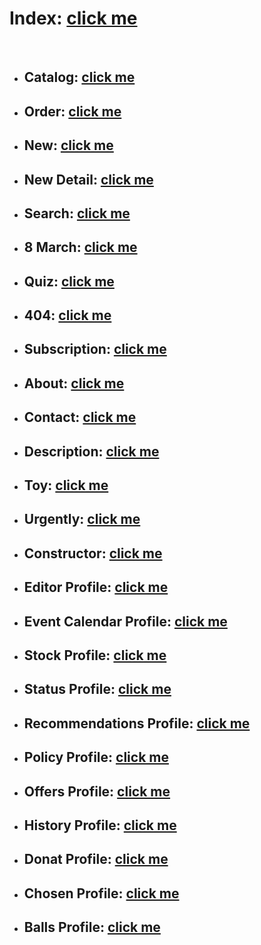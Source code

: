 # Index: [click me](https://kah3vich.github.io/Behappy/dist)
<br>

- ## Catalog: [click me](https://kah3vich.github.io/Behappy/dist/catalog.html)
- ## Order: [click me](https://kah3vich.github.io/Behappy/dist/order.html)
- ## New: [click me](https://kah3vich.github.io/Behappy/dist/new.html)
- ## New Detail: [click me](https://kah3vich.github.io/Behappy/dist/dnew.html)
- ## Search: [click me](https://kah3vich.github.io/Behappy/dist/search.html)
- ## 8 March: [click me](https://kah3vich.github.io/Behappy/dist/march.html)
- ## Quiz: [click me](https://kah3vich.github.io/Behappy/dist/quiz.html)
- ## 404: [click me](https://kah3vich.github.io/Behappy/dist/404.html)
- ## Subscription: [click me](https://kah3vich.github.io/Behappy/dist/subscription.html)
- ## About: [click me](https://kah3vich.github.io/Behappy/dist/about.html)
- ## Contact: [click me](https://kah3vich.github.io/Behappy/dist/contact.html)
- ## Description: [click me](https://kah3vich.github.io/Behappy/dist/description.html)
- ## Toy: [click me](https://kah3vich.github.io/Behappy/dist/toy.html)
- ## Urgently: [click me](https://kah3vich.github.io/Behappy/dist/urgently.html)
- ## Constructor: [click me](https://kah3vich.github.io/Behappy/dist/constructor.html)

- ## Editor Profile: [click me](https://kah3vich.github.io/Behappy/dist/editor.html)
- ## Event Calendar Profile: [click me](https://kah3vich.github.io/Behappy/dist/event.html)
- ## Stock Profile: [click me](https://kah3vich.github.io/Behappy/dist/stock.html)
- ## Status Profile: [click me](https://kah3vich.github.io/Behappy/dist/status.html)
- ## Recommendations Profile: [click me](https://kah3vich.github.io/Behappy/dist/recommendations.html)
- ## Policy Profile: [click me](https://kah3vich.github.io/Behappy/dist/policy.html)
- ## Offers Profile: [click me](https://kah3vich.github.io/Behappy/dist/offers.html)
- ## History Profile: [click me](https://kah3vich.github.io/Behappy/dist/history.html)
- ## Donat Profile: [click me](https://kah3vich.github.io/Behappy/dist/donat.html)
- ## Chosen Profile: [click me](https://kah3vich.github.io/Behappy/dist/chosen.html)
- ## Balls Profile: [click me](https://kah3vich.github.io/Behappy/dist/balls.html)